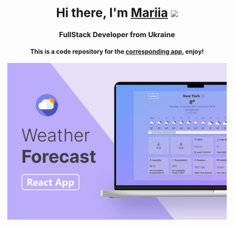 <h1 align="center">Hi there, I'm <a href="https://www.linkedin.com/in/mariia-datsenko-47a58b21b/" target="_blank">Mariia</a> 
<img src="https://github.com/blackcater/blackcater/raw/main/images/Hi.gif" height="32"/></h1>
<h3 align="center">FullStack Developer from Ukraine</h3>
<h4 align="center">This is a code repository for the <a href="https://iam-datsenko.github.io/react_weather/" target="_blank">corresponding app</a>, enjoy!</h4>
<img src="./src/components/images/weather.png" alt="Weather app">
